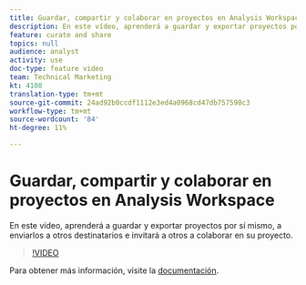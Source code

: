 ```yaml
---
title: Guardar, compartir y colaborar en proyectos en Analysis Workspace
description: En este vídeo, aprenderá a guardar y exportar proyectos por sí mismo, a enviarlos a otros destinatarios e invitará a otros a colaborar en su proyecto.
feature: curate and share
topics: null
audience: analyst
activity: use
doc-type: feature video
team: Technical Marketing
kt: 4108
translation-type: tm+mt
source-git-commit: 24ad92b0ccdf1112e3ed4a0968cd47db757598c3
workflow-type: tm+mt
source-wordcount: '84'
ht-degree: 11%

---
```



# Guardar, compartir y colaborar en proyectos en Analysis Workspace

En este vídeo, aprenderá a guardar y exportar proyectos por sí mismo, a enviarlos a otros destinatarios e invitará a otros a colaborar en su proyecto.

>[!VIDEO](https://video.tv.adobe.com/v/30993/?quality=12)

Para obtener más información, visite la [documentación](https://docs.adobe.com/content/help/es-ES/analytics/analyze/analysis-workspace/curate-share/send-schedule-files.html).
